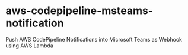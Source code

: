 # aws-codepipeline-msteams-notification
Push AWS CodePipeline Notifications into Microsoft Teams as Webhook using AWS Lambda
